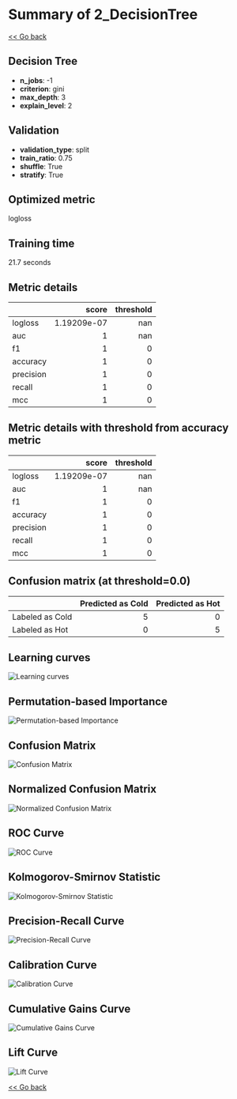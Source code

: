 # Summary of 2_DecisionTree

[<< Go back](../README.md)


## Decision Tree
- **n_jobs**: -1
- **criterion**: gini
- **max_depth**: 3
- **explain_level**: 2

## Validation
 - **validation_type**: split
 - **train_ratio**: 0.75
 - **shuffle**: True
 - **stratify**: True

## Optimized metric
logloss

## Training time

21.7 seconds

## Metric details
|           |       score |   threshold |
|:----------|------------:|------------:|
| logloss   | 1.19209e-07 |         nan |
| auc       | 1           |         nan |
| f1        | 1           |           0 |
| accuracy  | 1           |           0 |
| precision | 1           |           0 |
| recall    | 1           |           0 |
| mcc       | 1           |           0 |


## Metric details with threshold from accuracy metric
|           |       score |   threshold |
|:----------|------------:|------------:|
| logloss   | 1.19209e-07 |         nan |
| auc       | 1           |         nan |
| f1        | 1           |           0 |
| accuracy  | 1           |           0 |
| precision | 1           |           0 |
| recall    | 1           |           0 |
| mcc       | 1           |           0 |


## Confusion matrix (at threshold=0.0)
|                 |   Predicted as Cold |   Predicted as Hot |
|:----------------|--------------------:|-------------------:|
| Labeled as Cold |                   5 |                  0 |
| Labeled as Hot  |                   0 |                  5 |

## Learning curves
![Learning curves](learning_curves.png)

## Permutation-based Importance
![Permutation-based Importance](permutation_importance.png)
## Confusion Matrix

![Confusion Matrix](confusion_matrix.png)


## Normalized Confusion Matrix

![Normalized Confusion Matrix](confusion_matrix_normalized.png)


## ROC Curve

![ROC Curve](roc_curve.png)


## Kolmogorov-Smirnov Statistic

![Kolmogorov-Smirnov Statistic](ks_statistic.png)


## Precision-Recall Curve

![Precision-Recall Curve](precision_recall_curve.png)


## Calibration Curve

![Calibration Curve](calibration_curve_curve.png)


## Cumulative Gains Curve

![Cumulative Gains Curve](cumulative_gains_curve.png)


## Lift Curve

![Lift Curve](lift_curve.png)



[<< Go back](../README.md)
